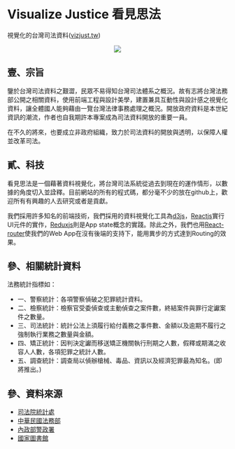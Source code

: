 # Visualize Justice 看見思法

視覺化的台灣司法資料([vizjust.tw](http://vizjust.tw))

<p align="center">
	<a href="http://vizjust.tw">
		<img src="https://raw.githubusercontent.com/yudazilian/VisualJusticeTW/gh-pages/src/JusticeVisualizingLOGO_3_400x400.png" />
	</a>
</p>


## 壹、宗旨

鑒於台灣司法資料之艱澀，民眾不易得知台灣司法體系之概況。故有志將台灣法務部公開之相關資料，使用前端工程與設計美學，建置兼具互動性與設計感之視覺化資料，讓全體國人能夠藉由一覽台灣法律事務處理之概況。開放政府資料是本世紀資訊的潮流，作者也自我期許本專案成為司法資料開放的重要一員。

在不久的將來，也要成立非政府組織，致力於司法資料的開放與透明，以保障人權並改革司法。

## 貳、科技

看見思法是一個藉著資料視覺化，將台灣司法系統從過去到現在的運作情形，以數據的角度切入並詮釋。目前網站的所有的程式碼，都分毫不少的放在github上，歡迎所有有興趣的人去研究或者是貢獻。

我們採用許多知名的前端技術，我們採用的資料視覺化工具為[d3js](https://d3js.org)，[Reactjs](https://facebook.github.io/react/)實行UI元件的實作，[Reduxjs](http://redux.js.org)則是App state概念的實踐。除此之外，我們也用[React-router](https://github.com/reactjs/react-router)使我們的Web App在沒有後端的支持下，能用異步的方式達到Routing的效果。

## 參、相關統計資料

法務統計指標如：

* 一、警察統計：各項警察偵破之犯罪統計資料。
* 二、檢察統計：檢察官受委偵查或主動偵查之案件數，終結案件與罪行定讞案件之數量。
* 三、司法統計：統計公法上須履行給付義務之事件數、金額以及逾期不履行之強制執行業務之數量與金額。
* 四、矯正統計：因判決定讞而移送矯正機關執行刑期之人數，假釋或期滿之收容人人數，各項犯罪之統計人數。
* 五、調查統計：調查局以偵辦槍械、毒品、資訊以及經濟犯罪最為知名。(即將推出。)
  
  
## 參、資料來源

* [司法院統計處](http://www.judicial.gov.tw/juds/)
* [中華民國法務部](http://www.rjsd.moj.gov.tw/rjsdweb/)
* [內政部警政署](https://www.npa.gov.tw/NPAGip/wSite/np?ctNode=12552&mp=1)
* [國家圖書館](http://stat.ncl.edu.tw/hypage.cgi?HYPAGE=search/jnameBrowse.hpg&brow=v&jid=97251018&jn=法務部統計手冊)
